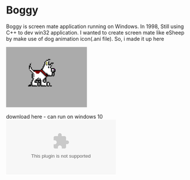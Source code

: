 # Boggy
Boggy is screen mate application running on Windows. In 1998, Still using C++ to dev win32 application. I wanted to create screen mate like eSheep by make use of dog animation icon(.ani file). So, i made it up here

![alt text](https://raw.githubusercontent.com/kasamsun/boggy/master/assets/boggy1.png "boggy1")

download here - can run on windows 10 
![alt text](https://raw.githubusercontent.com/kasamsun/boggy/master/assets/boggy-1.0.0.zip "boggy-1.0.0.zip")


